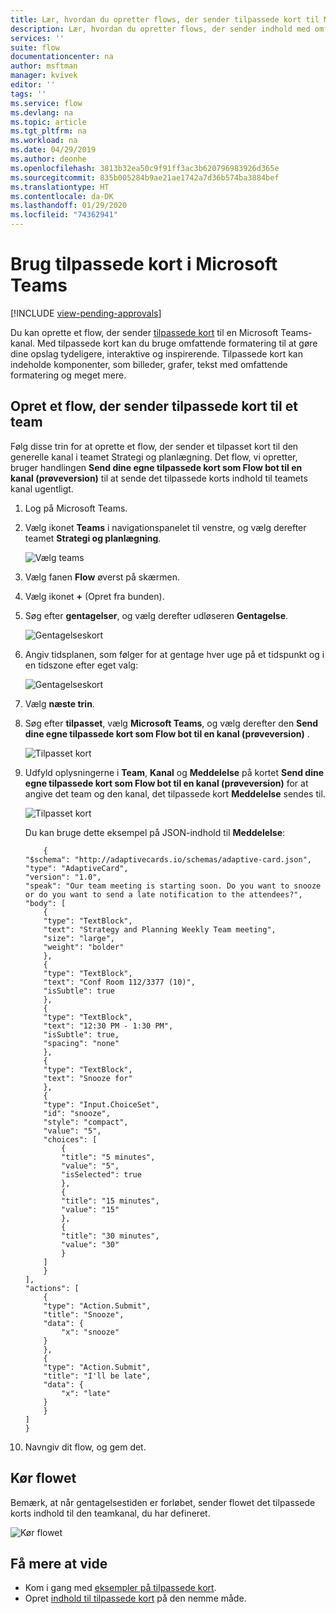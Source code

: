 ```yaml
---
title: Lær, hvordan du opretter flows, der sender tilpassede kort til Microsoft Teams | Microsoft Docs
description: Lær, hvordan du opretter flows, der sender indhold med omfattende formatering sammen med tilpassede kort til Microsoft Teams.
services: ''
suite: flow
documentationcenter: na
author: msftman
manager: kvivek
editor: ''
tags: ''
ms.service: flow
ms.devlang: na
ms.topic: article
ms.tgt_pltfrm: na
ms.workload: na
ms.date: 04/29/2019
ms.author: deonhe
ms.openlocfilehash: 3813b32ea50c9f91ff3ac3b620796983926d365e
ms.sourcegitcommit: 835b005284b9ae21ae1742a7d36b574ba3884bef
ms.translationtype: HT
ms.contentlocale: da-DK
ms.lasthandoff: 01/29/2020
ms.locfileid: "74362941"
---
```

<!--from editor: I notice that adaptive cards is capitalized on the page opened by the link in the first paragraph. But the screenshots in this file don't show it being capitalized. So I'm unsure if it should change.-->


# <a name="use-adaptive-cards-in-microsoft-teams"></a>Brug tilpassede kort i Microsoft Teams
[!INCLUDE [view-pending-approvals](includes/cc-rebrand.md)]

Du kan oprette et flow, der sender [tilpassede kort](https://adaptivecards.io) til en Microsoft Teams-kanal. Med tilpassede kort kan du bruge omfattende formatering til at gøre dine opslag tydeligere, interaktive og inspirerende. Tilpassede kort kan indeholde komponenter, som billeder, grafer, tekst med omfattende formatering og meget mere.

## <a name="create-a-flow-that-posts-adaptive-cards-to-a-team"></a>Opret et flow, der sender tilpassede kort til et team

Følg disse trin for at oprette et flow, der sender et tilpasset kort til den generelle kanal i teamet Strategi og planlægning. Det flow, vi opretter, bruger handlingen **Send dine egne tilpassede kort som Flow bot til en kanal (prøveversion)** til at sende det tilpassede korts indhold til teamets kanal ugentligt.

1. Log på Microsoft Teams.
1. Vælg ikonet **Teams** i navigationspanelet til venstre, og vælg derefter teamet **Strategi og planlægning**.

    ![Vælg teams](media/create-adaptive-cards-teams/select-teams-team.png)

1. Vælg fanen **Flow** øverst på skærmen.
1. Vælg ikonet **+** (Opret fra bunden).
1. Søg efter **gentagelser**, og vælg derefter udløseren **Gentagelse**.

    ![Gentagelseskort](media/create-adaptive-cards-teams/select-recurrence.png)

1. Angiv tidsplanen, som følger for at gentage hver uge på et tidspunkt og i en tidszone efter eget valg:
    
    ![Gentagelseskort](media/create-adaptive-cards-teams/recurrence-card.png)
    
1. Vælg **næste trin**.
1. Søg efter **tilpasset**, vælg **Microsoft Teams**, og vælg derefter den **Send dine egne tilpassede kort som Flow bot til en kanal (prøveversion)** .

   ![Tilpasset kort](media/create-adaptive-cards-teams/select-adaptive-post-message-action.png)

1. Udfyld oplysningerne i **Team**, **Kanal** og **Meddelelse** på kortet **Send dine egne tilpassede kort som Flow bot til en kanal (prøveversion)** for at angive det team og den kanal, det tilpassede kort **Meddelelse** sendes til.

   ![Tilpasset kort](media/create-adaptive-cards-teams/adaptive-card-message.png)

   Du kan bruge dette eksempel på JSON-indhold til **Meddelelse**:

    ````
        {
    "$schema": "http://adaptivecards.io/schemas/adaptive-card.json",
    "type": "AdaptiveCard",
    "version": "1.0",
    "speak": "Our team meeting is starting soon. Do you want to snooze  or do you want to send a late notification to the attendees?",
    "body": [
        {
        "type": "TextBlock",
        "text": "Strategy and Planning Weekly Team meeting",
        "size": "large",
        "weight": "bolder"
        },
        {
        "type": "TextBlock",
        "text": "Conf Room 112/3377 (10)",
        "isSubtle": true
        },
        {
        "type": "TextBlock",
        "text": "12:30 PM - 1:30 PM",
        "isSubtle": true,
        "spacing": "none"
        },
        {
        "type": "TextBlock",
        "text": "Snooze for"
        },
        {
        "type": "Input.ChoiceSet",
        "id": "snooze",
        "style": "compact",
        "value": "5",
        "choices": [
            {
            "title": "5 minutes",
            "value": "5",
            "isSelected": true
            },
            {
            "title": "15 minutes",
            "value": "15"
            },
            {
            "title": "30 minutes",
            "value": "30"
            }
        ]
        }
    ],
    "actions": [
        {
        "type": "Action.Submit",
        "title": "Snooze",
        "data": {
            "x": "snooze"
        }
        },
        {
        "type": "Action.Submit",
        "title": "I'll be late",
        "data": {
            "x": "late"
        }
        }
    ]
    }
    ````


1. Navngiv dit flow, og gem det.


## <a name="run-the-flow"></a>Kør flowet

Bemærk, at når gentagelsestiden er forløbet, sender flowet det tilpassede korts indhold til den teamkanal, du har defineret.

![Kør flowet](media/create-adaptive-cards-teams/flow-run-result.png)

## <a name="learn-more"></a>Få mere at vide

- Kom i gang med [eksempler på tilpassede kort](https://adaptivecards.io/samples/).
- Opret [indhold til tilpassede kort](https://adaptivecards.io) på den nemme måde.



